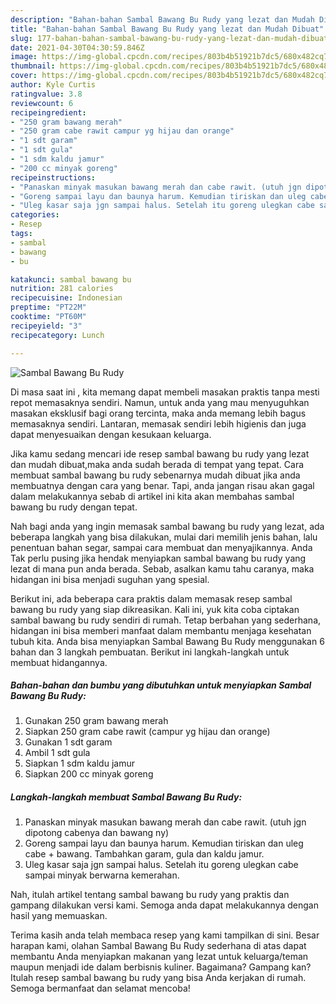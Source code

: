 ```yaml
---
description: "Bahan-bahan Sambal Bawang Bu Rudy yang lezat dan Mudah Dibuat"
title: "Bahan-bahan Sambal Bawang Bu Rudy yang lezat dan Mudah Dibuat"
slug: 177-bahan-bahan-sambal-bawang-bu-rudy-yang-lezat-dan-mudah-dibuat
date: 2021-04-30T04:30:59.846Z
image: https://img-global.cpcdn.com/recipes/803b4b51921b7dc5/680x482cq70/sambal-bawang-bu-rudy-foto-resep-utama.jpg
thumbnail: https://img-global.cpcdn.com/recipes/803b4b51921b7dc5/680x482cq70/sambal-bawang-bu-rudy-foto-resep-utama.jpg
cover: https://img-global.cpcdn.com/recipes/803b4b51921b7dc5/680x482cq70/sambal-bawang-bu-rudy-foto-resep-utama.jpg
author: Kyle Curtis
ratingvalue: 3.8
reviewcount: 6
recipeingredient:
- "250 gram bawang merah"
- "250 gram cabe rawit campur yg hijau dan orange"
- "1 sdt garam"
- "1 sdt gula"
- "1 sdm kaldu jamur"
- "200 cc minyak goreng"
recipeinstructions:
- "Panaskan minyak masukan bawang merah dan cabe rawit. (utuh jgn dipotong cabenya dan bawang ny)"
- "Goreng sampai layu dan baunya harum. Kemudian tiriskan dan uleg cabe + bawang. Tambahkan garam, gula dan kaldu jamur."
- "Uleg kasar saja jgn sampai halus. Setelah itu goreng ulegkan cabe sampai minyak berwarna kemerahan."
categories:
- Resep
tags:
- sambal
- bawang
- bu

katakunci: sambal bawang bu 
nutrition: 281 calories
recipecuisine: Indonesian
preptime: "PT22M"
cooktime: "PT60M"
recipeyield: "3"
recipecategory: Lunch

---
```



![Sambal Bawang Bu Rudy](https://img-global.cpcdn.com/recipes/803b4b51921b7dc5/680x482cq70/sambal-bawang-bu-rudy-foto-resep-utama.jpg)

Di masa  saat ini , kita memang dapat membeli masakan praktis tanpa mesti repot memasaknya sendiri. Namun, untuk anda yang mau menyuguhkan masakan eksklusif bagi orang tercinta, maka anda memang lebih bagus memasaknya sendiri. Lantaran, memasak sendiri lebih higienis dan juga dapat menyesuaikan dengan kesukaan keluarga.

Jika kamu sedang mencari ide resep sambal bawang bu rudy yang lezat dan mudah dibuat,maka anda sudah berada di tempat yang tepat. Cara membuat sambal bawang bu rudy  sebenarnya mudah dibuat jika anda membuatnya dengan cara yang benar. Tapi, anda jangan risau akan gagal dalam melakukannya 
sebab di artikel ini kita akan membahas sambal bawang bu rudy dengan tepat.  



Nah bagi anda yang ingin memasak sambal bawang bu rudy yang lezat, ada beberapa langkah yang bisa dilakukan, mulai dari memilih jenis bahan, lalu penentuan bahan segar, sampai cara membuat dan menyajikannya. Anda Tak perlu pusing jika hendak menyiapkan sambal bawang bu rudy yang lezat di mana pun anda berada. Sebab, asalkan kamu  tahu caranya, maka hidangan ini bisa menjadi suguhan yang spesial.

Berikut ini, ada beberapa cara praktis  dalam memasak resep sambal bawang bu rudy yang siap dikreasikan. Kali ini, yuk kita coba ciptakan sambal bawang bu rudy sendiri di rumah. Tetap berbahan yang sederhana, hidangan ini bisa memberi manfaat dalam membantu menjaga kesehatan tubuh kita. Anda bisa menyiapkan Sambal Bawang Bu Rudy menggunakan 6 bahan dan 3 langkah pembuatan. Berikut ini langkah-langkah untuk membuat hidangannya.

<!--inarticleads1-->

##### Bahan-bahan dan bumbu yang dibutuhkan untuk menyiapkan Sambal Bawang Bu Rudy:

1. Gunakan 250 gram bawang merah
1. Siapkan 250 gram cabe rawit (campur yg hijau dan orange)
1. Gunakan 1 sdt garam
1. Ambil 1 sdt gula
1. Siapkan 1 sdm kaldu jamur
1. Siapkan 200 cc minyak goreng




<!--inarticleads2-->

##### Langkah-langkah membuat Sambal Bawang Bu Rudy:

1. Panaskan minyak masukan bawang merah dan cabe rawit. (utuh jgn dipotong cabenya dan bawang ny)
1. Goreng sampai layu dan baunya harum. Kemudian tiriskan dan uleg cabe + bawang. Tambahkan garam, gula dan kaldu jamur.
1. Uleg kasar saja jgn sampai halus. Setelah itu goreng ulegkan cabe sampai minyak berwarna kemerahan.




Nah, itulah artikel tentang  sambal bawang bu rudy  yang praktis dan gampang dilakukan versi kami. Semoga anda dapat melakukannya dengan hasil yang memuaskan. 

Terima kasih anda telah membaca resep yang kami tampilkan di sini. Besar harapan kami, olahan  Sambal Bawang Bu Rudy sederhana di atas dapat membantu Anda menyiapkan makanan yang lezat untuk keluarga/teman maupun menjadi ide dalam berbisnis kuliner. Bagaimana? Gampang kan? Itulah resep sambal bawang bu rudy yang bisa Anda kerjakan di rumah. Semoga bermanfaat dan selamat mencoba!

